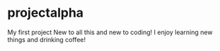 # projectalpha
My first project
New to all this and new to coding!
I enjoy learning new things and drinking coffee!
